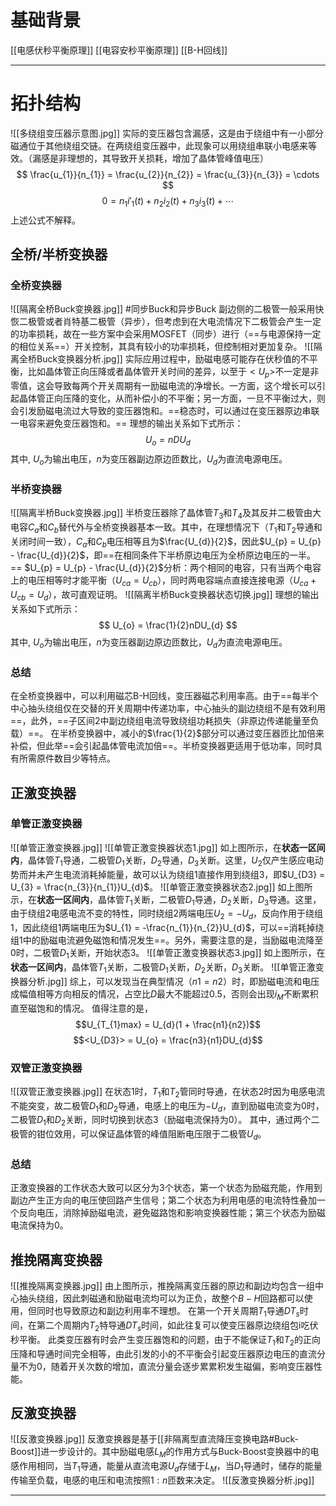 # 基础背景
[[电感伏秒平衡原理]]
[[电容安秒平衡原理]]
[[B-H回线]]

---
# 拓扑结构
![[多绕组变压器示意图.jpg]]
实际的变压器包含漏感，这是由于绕组中有一小部分磁通位于其他绕组交链。在两绕组变压器中，此现象可以用绕组串联小电感来等效。（漏感是非理想的，其导致开关损耗，增加了晶体管峰值电压）
$$
\frac{u_{1}}{n_{1}} = \frac{u_{2}}{n_{2}} = \frac{u_{3}}{n_{3}} = \cdots
$$
$$
0 = n_{1}i'_{1}(t) + n_{2}i_{2}(t) + n_{3}i_{3}(t) + \cdots
$$
上述公式不解释。

## 全桥/半桥变换器

### 全桥变换器
![[隔离全桥Buck变换器.jpg]]
#同步Buck和异步Buck 副边侧的二极管一般采用快恢二极管或者肖特基二极管（异步），但考虑到在大电流情况下二极管会产生一定的功率损耗，故在一些方案中会采用MOSFET（同步）进行（==与电源保持一定的相位关系==）开关控制，其具有较小的功率损耗，但控制相对更加复杂。
![[隔离全桥Buck变换器分析.jpg]]
实际应用过程中，励磁电感可能存在伏秒值的不平衡，比如晶体管正向压降或者晶体管开关时间的差异，以至于$<U_{p}>$不一定是非零值，这会导致每两个开关周期有一励磁电流的净增长。一方面，这个增长可以引起晶体管正向压降的变化，从而补偿小的不平衡；另一方面，一旦不平衡过大，则会引发励磁电流过大导致的变压器饱和。==稳态时，可以通过在变压器原边串联一电容来避免变压器饱和。==
理想的输出关系如下式所示：
$$
U_{o} = nDU_{d}
$$
其中, $U_{o}$为输出电压，$n$为变压器副边原边匝数比，$U_{d}$为直流电源电压。

### 半桥变换器
![[隔离半桥Buck变换器.jpg]]
半桥变压器除了晶体管$T_{3}$和$T_{4}$及其反并二极管由大电容$C_{a}$和$C_{b}$替代外与全桥变换器基本一致。其中，在理想情况下（$T_{1}$和$T_{2}$导通和关闭时间一致），$C_{a}$和$C_{b}$电压相等且为$\frac{U_{d}}{2}$，因此$U_{p} = U_{p} - \frac{U_{d}}{2}$，即==在相同条件下半桥原边电压为全桥原边电压的一半。==
$U_{p} = U_{p} - \frac{U_{d}}{2}$分析：两个相同的电容，只有当两个电容上的电压相等时才能平衡（$U_{ca} = U_{cb}$），同时两电容端点直接连接电源（$U_{ca} + U_{cb} = U_{d}$），故可直观证明。
![[隔离半桥Buck变换器状态切换.jpg]]
理想的输出关系如下式所示：
$$
U_{o} = \frac{1}{2}nDU_{d}
$$
其中, $U_{o}$为输出电压，$n$为变压器副边原边匝数比，$U_{d}$为直流电源电压。

### 总结
在全桥变换器中，可以利用磁芯B-H回线，变压器磁芯利用率高。由于==每半个中心抽头绕组仅在交替的开关周期中传递功率，中心抽头的副边绕组不是有效利用==，此外，==子区间2中副边绕组电流导致绕组功耗损失（非原边传递能量至负载）==。
在半桥变换器中，减小的$\frac{1}{2}$部分可以通过变压器匝比加倍来补偿，但此举==会引起晶体管电流加倍==。半桥变换器更适用于低功率，同时具有所需原件数目少等特点。

## 正激变换器
### 单管正激变换器
![[单管正激变换器.jpg]]
![[单管正激变换器状态1.jpg]]
如上图所示，在**状态一区间内**，晶体管$T_{1}$导通，二极管$D_{1}$关断，$D_{2}$导通，$D_{3}$关断。这里，$U_{2}$仅产生感应电动势而并未产生电流消耗掉能量，故可以认为绕组1直接作用到绕组3，即$U_{D3} = U_{3} = \frac{n_{3}}{n_{1}}U_{d}$。
![[单管正激变换器状态2.jpg]]
如上图所示，在**状态一区间内**，晶体管$T_{1}$关断，二极管$D_{1}$导通，$D_{2}$关断，$D_{3}$导通。这里，由于绕组2电感电流不变的特性，同时绕组2两端电压$U_{2} = -U_{d}$，反向作用于绕组1，因此绕组1两端电压为$U_{1} = -\frac{n_{1}}{n_{2}}U_{d}$，可以==消耗掉绕组1中的励磁电流避免磁饱和情况发生==。另外，需要注意的是，当励磁电流降至0时，二极管$D_{1}$关断，开始状态3。
![[单管正激变换器状态3.jpg]]
如上图所示，在**状态一区间内**，晶体管$T_{1}$关断，二极管$D_{1}$关断，$D_{2}$关断，$D_{3}$关断。
![[单管正激变换器分析.jpg]]
综上，可以发现当在典型情况（$n1 = n2$）时，即励磁电流和电压成幅值相等方向相反的情况，占空比$D$最大不能超过0.5，否则会出现$i_{M}$不断累积直至磁饱和的情况。
值得注意的是，
$$U_{T_{1}max} = U_{d}(1 + \frac{n1}{n2})$$
$$<U_{D3}> = U_{o} = \frac{n3}{n1}DU_{d}$$

### 双管正激变换器
![[双管正激变换器.jpg]]
在状态1时，$T_{1}$和$T_{2}$管同时导通，在状态2时因为电感电流不能突变，故二极管$D_{1}$和$D_{2}$导通，电感上的电压为$-U_{d}$，直到励磁电流变为0时，二极管$D_{1}$和$D_{2}$关断，同时切换到状态3（励磁电流保持为0）。
其中，通过两个二极管的钳位效用，可以保证晶体管的峰值阻断电压限于二极管$U_{d}$。

### 总结
 正激变换器的工作状态大致可以区分为3个状态，第一个状态为励磁充能，作用到副边产生正方向的电压使回路产生信号；第二个状态为利用电感的电流特性叠加一个反向电压，消除掉励磁电流，避免磁路饱和影响变换器性能；第三个状态为励磁电流保持为0。
 
## 推挽隔离变换器
![[推挽隔离变换器.jpg]]
由上图所示，推挽隔离变压器的原边和副边均包含一组中心抽头绕组，因此刺磁通和励磁电流均可以为正负，故整个$B-H$回路都可以使用，但同时也导致原边和副边利用率不理想。
在第一个开关周期$T_{1}$导通$DT_{s}$时间，在第二个周期内$T_{2}$特导通$DT_{s}$时间，如此往复可以使变压器原边绕组包i吃伏秒平衡。
此类变压器有时会产生变压器饱和的问题，由于不能保证$T_{1}$和$T_{2}$的正向压降和导通时间完全相等，由此引发的小的不平衡会引起变压器原边电压的直流分量不为0，随着开关次数的增加，直流分量会逐步累累积发生磁偏，影响变压器性能。

## 反激变换器
![[反激变换器.jpg]]
反激变换器是基于[[非隔离型直流降压变换电路#Buck-Boost]]进一步设计的。其中励磁电感$L_{M}$的作用方式与Buck-Boost变换器中的电感作用相同，当$T_{1}$导通，能量从直流电源$U_{d}$存储于$L_{M}$，当$D_{1}$导通时，储存的能量传输至负载，电感的电压和电流按照$1:n$匝数来决定。
![[反激变换器分析.jpg]]

---